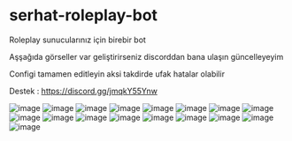# serhat-roleplay-bot




Roleplay sunucularınız için birebir bot 

Aşşağıda görseller var geliştirirseniz discorddan bana ulaşın güncelleyeyim

Configi tamamen editleyin aksi takdirde ufak hatalar olabilir

Destek : https://discord.gg/jmqkY55Ynw


![image](https://www.hizliresim.com/jl1hyy1)
![image](https://www.hizliresim.com/ql6a2tg)
![image](https://www.hizliresim.com/ql6a2tg)
![image](https://www.hizliresim.com/pijcfqk)
![image](https://www.hizliresim.com/2cp1345)
![image](https://www.hizliresim.com/1pblbe8)
![image](https://www.hizliresim.com/l17dlah)
![image](https://www.hizliresim.com/kw1k0gl)
![image](https://www.hizliresim.com/7jbo76g)
![image](https://www.hizliresim.com/fmptmcs)
![image](https://www.hizliresim.com/5zetqic)
![image](https://www.hizliresim.com/41gea2g)
![image](https://www.hizliresim.com/e48akw6)
![image](https://www.hizliresim.com/59fru56)
![image](https://www.hizliresim.com/j2ibae1)
![image](https://www.hizliresim.com/ts2vn84)
![image](https://www.hizliresim.com/n7qqp7y)
